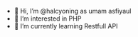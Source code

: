 - 👋 Hi, I’m @halcyoning as umam asfiyaul
- 👀 I’m interested in PHP
- 🌱 I’m currently learning Restfull API
